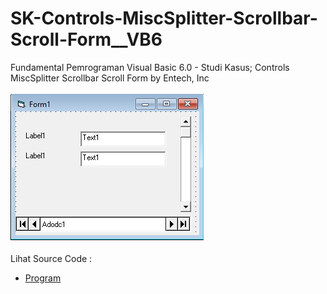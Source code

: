 # SK-Controls-MiscSplitter-Scrollbar-Scroll-Form__VB6
Fundamental Pemrograman Visual Basic 6.0 - Studi Kasus; Controls MiscSplitter Scrollbar Scroll Form by Entech, Inc<br><br>
<img src="https://github.com/RizkyKhapidsyah/SK-Controls-MiscSplitter-Scrollbar-Scroll-Form__VB6/blob/main/result/001.PNG"><br><br>
Lihat Source Code : <br>
- <a href="https://github.com/RizkyKhapidsyah/SK-Controls-MiscSplitter-Scrollbar-Scroll-Form__VB6/blob/main/Form1.frm">Program</a>
